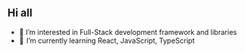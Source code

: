 ## Hi all

- 🧐 I’m interested in Full-Stack development framework and libraries
- 🚀  I’m currently learning React, JavaScript, TypeScript

<br>

<!--
[![eliaset096's GitHub stats](https://github-readme-stats.vercel.app/api?username=eliaset096&&show_icons=true&theme=dracula)](https://github.com/anuraghazra/github-readme-stats) 
-->

<!--
// [![Top Langs](https://github-readme-stats.vercel.app/api/top-langs/?username=eliaset096&hide_progress=false&theme=dracula&layout=compact)](https://github.com/anuraghazra/github-readme-stats)
-->

